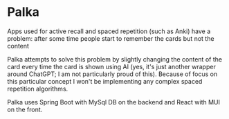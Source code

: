 # Palka

Apps used for active recall and spaced repetition (such as Anki) have a problem: after some time people start to remember the cards but not the content

Palka attempts to solve this problem by slightly changing the content of the card every time the card is shown using AI (yes, it's just another wrapper around ChatGPT; I am not particularly proud of this). Because of focus on this particular concept I won't be implementing any complex spaced repetition algorithms.

Palka uses Spring Boot with MySql DB on the backend and React with MUI on the front.